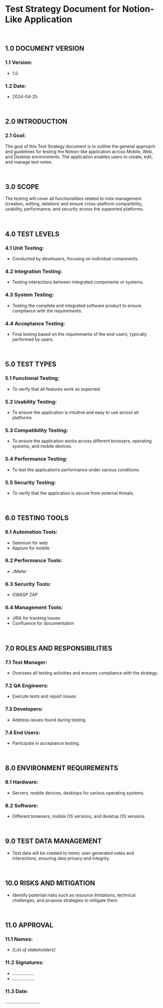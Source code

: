 # Test Strategy Document for Notion-Like Application

<br>

## 1.0 DOCUMENT VERSION

### 1.1 Version:
- 1.0
### 1.2 Date:
- 2024-04-25

<br>

## 2.0 INTRODUCTION

### 2.1 Goal: 
The goal of this Test Strategy document is to outline the general approach and guidelines for testing the Notion-like application across Mobile, Web, and Desktop environments. The application enables users to create, edit, and manage text notes.

<br>

## 3.0 SCOPE

The testing will cover all functionalities related to note management (creation, editing, deletion) and ensure cross-platform compatibility, usability, performance, and security across the supported platforms.

<br>

## 4.0 TEST LEVELS

### 4.1 Unit Testing:
- Conducted by developers, focusing on individual components.
### 4.2 Integration Testing:
- Testing interactions between integrated components or systems.
### 4.3 System Testing:
- Testing the complete and integrated software product to ensure compliance with the requirements.
### 4.4 Acceptance Testing:
- Final testing based on the requirements of the end-users, typically performed by users.

<br>

## 5.0 TEST TYPES

### 5.1 Functional Testing:
- To verify that all features work as expected.
### 5.2 Usability Testing:
- To ensure the application is intuitive and easy to use across all platforms.
### 5.3 Compatibility Testing:
- To ensure the application works across different browsers, operating systems, and mobile devices.
### 5.4 Performance Testing:
- To test the application’s performance under various conditions.
### 5.5 Security Testing:
- To verify that the application is secure from external threats.

<br>

## 6.0 TESTING TOOLS

### 6.1 Automation Tools:
- Selenium for web
- Appium for mobile
### 6.2 Performance Tools:
- JMeter
### 6.3 Security Tools:
- OWASP ZAP
### 6.4 Management Tools:
- JIRA for tracking issues
- Confluence for documentation

<br>

## 7.0 ROLES AND RESPONSIBILITIES

### 7.1 Test Manager:
- Oversees all testing activities and ensures compliance with the strategy.
### 7.2 QA Engineers:
- Execute tests and report issues.
### 7.3 Developers:
- Address issues found during testing.
### 7.4 End Users:
- Participate in acceptance testing.

<br>

## 8.0 ENVIRONMENT REQUIREMENTS

### 8.1 Hardware:
- Servers, mobile devices, desktops for various operating systems.
### 8.2 Software:
- Different browsers, mobile OS versions, and desktop OS versions.

<br>

## 9.0 TEST DATA MANAGEMENT

- Test data will be created to mimic user-generated notes and interactions, ensuring data privacy and integrity.

<br>

## 10.0 RISKS AND MITIGATION

- Identify potential risks such as resource limitations, technical challenges, and propose strategies to mitigate them.

<br>

## 11.0 APPROVAL

### 11.1 Names:  
- *[List of stakeholders]* 

### 11.2 Signatures:
- *..................*  
- *..................*

### 11.3 Date:
*.............................*  